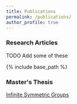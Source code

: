 ```yaml
---
title: Publications
permalink: /publications/
author_profile: true
---
```


### Research Articles

TODO Add some of these

{% include base_path %}


### Master's Thesis
[Infinite Symmetric Groups](https://le27.github.io/lukeelliott.github.io//files/Luke_Masters_Dissertation.pdf)